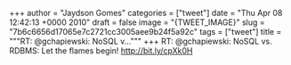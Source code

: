 
+++
author = "Jaydson Gomes"
categories = ["tweet"]
date = "Thu Apr 08 12:42:13 +0000 2010"
draft = false
image = "{TWEET_IMAGE}"
slug = "7b6c6656d17065e7c2721cc3005aee9b24f5a92c"
tags = ["tweet"]
title = """RT: @gchapiewski: NoSQL v..."""
+++
RT: @gchapiewski: NoSQL vs. RDBMS: Let the flames begin! http://bit.ly/cpXk0H
